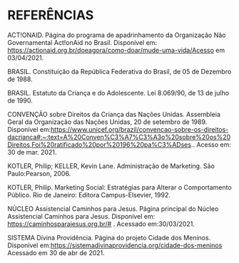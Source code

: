 # **REFERÊNCIAS**

ACT!ONAID. Página do programa de apadrinhamento da Organização Não Governamental Act!onAid no Brasil. Disponível em: https://actionaid.org.br/doeagora/como-doar/mude-uma-vida/Acesso em 03/04/2021.

BRASIL. Constituição da República Federativa do Brasil, de 05 de Dezembro de 1988.

BRASIL. Estatuto da Criança e do Adolescente. Lei 8.069/90, de 13 de julho de 1990.

CONVENÇÃO sobre Direitos da Criança das Nações Unidas. Assembleia Geral da Organização das Nações Unidas, 20 de setembro de 1989. Disponível em:https://www.unicef.org/brazil/convencao-sobre-os-direitos-dacrianca#:~:text=A%20Conven%C3%A7%C3%A3o%20sobre%20os%20Direitos,Foi%20ratificado%20por%20196%20pa%C3%ADses.. Acesso em: 30 de mar. 2021.

KOTLER, Philip; KELLER, Kevin Lane. Administração de Marketing. São Paulo:Pearson, 2006.

KOTLER, Philip. Marketing Social: Estratégias para Alterar o Comportamento Público. Rio de Janeiro: Editora Campus-Elsevier, 1992.

NÚCLEO Assistencial Caminhos para Jesus. Página principal do Núcleo Assistencial Caminhos para Jesus. Disponível em: https://caminhosparajesus.org.br/# . Acessado em:30/03/2021.

SISTEMA Divina Providência. Página do projeto Cidade dos Meninos. Disponível em:https://sistemadivinaprovidencia.org/cidade-dos-meninos Acessado em 30 de abr de 2021.
